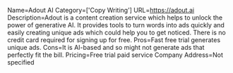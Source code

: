 Name=Adout AI
Category=['Copy Writing']
URL=https://adout.ai
Description=Adout is a content creation service which helps to unlock the power of generative AI. It provides tools to turn words into ads quickly and easily creating unique ads which could help you to get noticed. There is no credit card required for signing up for free.
Pros=Fast free trial generates unique ads.
Cons=It is AI-based and so might not generate ads that perfectly fit the bill.
Pricing=Free trial paid service
Company Address=Not specified
